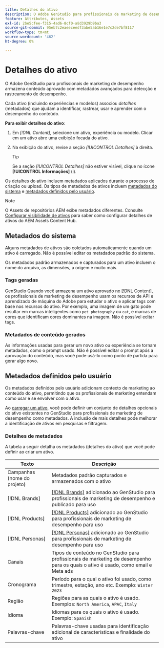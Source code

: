 ```yaml
---
title: Detalhes do ativo
description: O Adobe GenStudio para profissionais de marketing de desempenho armazena conteúdo aprovado com metadados avançados para pesquisa e rastreamento de desempenho.
feature: Attributes, Assets
exl-id: 2be5cfee-f315-4ad6-8cf0-a8d3929b9ba3
source-git-commit: 95eb7c2eaeeceedf3abe5ab16e1e7c2de7bf8117
workflow-type: tm+mt
source-wordcount: '462'
ht-degree: 0%

---
```


# Detalhes do ativo

O Adobe GenStudio para profissionais de marketing de desempenho armazena conteúdo aprovado com metadados avançados para detecção e rastreamento de desempenho.

Cada ativo (incluindo experiências e modelos) associou _detalhes_ (metadados) que ajudam a identificar, rastrear, usar e aprender com o desempenho do conteúdo.

**Para exibir detalhes do ativo**:

1. Em _[!DNL Content]_, selecione um ativo, experiência ou modelo. Clicar em um ativo abre uma exibição focada do ativo.

1. Na exibição do ativo, revise a seção _[!UICONTROL Detalhes]_ à direita.

   >[!TIP]
   >
   >Se a seção _[!UICONTROL Detalhes]_ não estiver visível, clique no ícone **[!UICONTROL Informações]** (i).

Os detalhes do ativo incluem metadados aplicados durante o processo de criação ou upload. Os tipos de metadados de ativos incluem [metadados do sistema](#system-metadata) e [metadados definidos pelo usuário](#user-defined-metadata).

>[!NOTE]
>
>O Assets de repositórios AEM exibe metadados diferentes. Consulte [Configurar visibilidade de ativos](connect-aem-repo.md#step-4-configure-asset-visibility) para saber como configurar detalhes de ativos do AEM Assets Content Hub.

## Metadados do sistema

Alguns metadados de ativos são coletados automaticamente quando um ativo é carregado. Não é possível editar os metadados padrão do sistema.

Os metadados padrão armazenados e capturados para um ativo incluem o nome do arquivo, as dimensões, a origem e muito mais.

### Tags geradas

GenStudio Quando você armazena um ativo aprovado no [!DNL Content], os profissionais de marketing de desempenho usam os recursos de API e aprendizado de máquina do Adobe para estudar o ativo e aplicar tags com base nos recursos do ativo. Por exemplo, uma imagem de um gato pode resultar em marcas inteligentes como `pet photography` ou `cat`, e marcas de cores que identificam cores dominantes na imagem. Não é possível editar tags.

### Metadados de conteúdo gerados

As informações usadas para gerar um novo ativo ou experiência se tornam metadados, como o prompt usado. Não é possível editar o prompt após a aprovação do conteúdo, mas você pode usá-lo como ponto de partida para gerar algo novo.

## Metadados definidos pelo usuário

Os metadados definidos pelo usuário adicionam contexto de marketing ao conteúdo do ativo, permitindo que os profissionais de marketing entendam como usar e se envolver com o ativo.

Ao [carregar um ativo](/help/user-guide/content/manage-assets.md#add-assets), você pode definir um conjunto de detalhes opcionais do ativo existentes no GenStudio para profissionais de marketing de desempenho como metadados. A inclusão de mais detalhes pode melhorar a identificação de ativos em pesquisas e filtragem.

### Detalhes de metadados

A tabela a seguir detalha os metadados (detalhes do ativo) que você pode definir ao criar um ativo.

| Texto | Descrição |
| ------------- | ----------- |
| Campanhas (nome do projeto) | Metadados padrão capturados e armazenados com o ativo |
| [!DNL Brands] | [[!DNL Brands]](/help/user-guide/guidelines/brands.md) adicionado ao GenStudio para profissionais de marketing de desempenho e publicado para uso |
| [!DNL Products] | [[!DNL Products]](/help/user-guide/guidelines/products.md) adicionado ao GenStudio para profissionais de marketing de desempenho para uso |
| [!DNL Personas] | [[!DNL Personas]](/help/user-guide/guidelines/personas.md) adicionado ao GenStudio para profissionais de marketing de desempenho para uso |
| Canais | Tipos de conteúdo no GenStudio para profissionais de marketing de desempenho para os quais o ativo é usado, como email e Meta ads |
| Cronograma | Período para o qual o ativo foi usado, como trimestre, estação, ano etc. Exemplo: `Winter 2023` |
| Região | Regiões para as quais o ativo é usado. Exemplos: `North America`, `APAC`, `Italy` |
| Idioma | Idiomas para os quais o ativo é usado. Exemplo: `Spanish` |
| Palavras-chave | Palavras-chave usadas para identificação adicional de características e finalidade do ativo |

<!-- ## History

Expand the _[!UICONTROL History]_ section to view a timeline of approvals and activity.

list other activity, show screenshot?
-->
